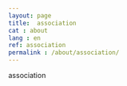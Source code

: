 ```yaml
---
layout: page
title:  association
cat : about
lang : en
ref: association
permalink : /about/association/
---
```



association

